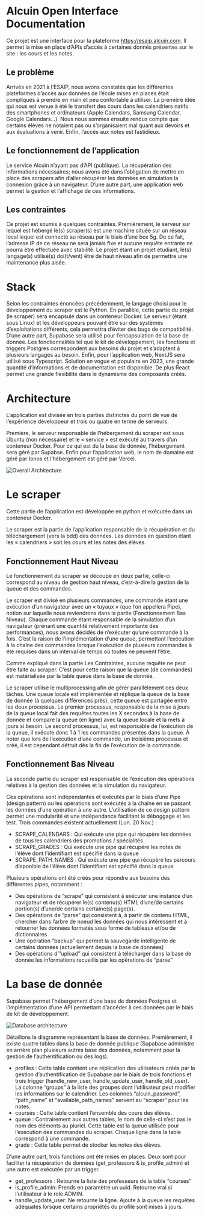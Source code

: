 # Alcuin Open Interface Documentation
Ce projet est une interface pour la plateforme https://esaip.alcuin.com. Il permet la mise en place d’APIs d’accès à certaines donnés présentes sur le site : les cours et les notes.

## Le problème 
Arrivés en 2021 à l’ESAIP, nous avons constatés que les différentes plateformes d’accès aux données de l’école mises en places était compliqués à prendre en main et peu confortable à utiliser. La première idée qui nous est venue à été le transfert des cours dans les calendriers natifs des smartphones et ordinateurs (Apple Calendars, Samsung Calendar, Google Calendars…). Nous nous sommes ensuite rendus compte que certains élèves ne notaient pas ou s’organisaient mal quant aux devoirs et aux évaluations à venir. Enfin, l’accès aux notes est fastidieux.

## Le fonctionnement de l’application
Le service Alcuin n’ayant pas d’API (publique). La récupération des informations nécessaires; nous avons été dans l’obligation de mettre en place des scrapers afin d’aller récupérer les données en simulation la connexion grâce à un navigateur. D’une autre part, une application web permet la gestion et l’affichage de ces informations.

## Les contraintes
Ce projet est soumis à quelques contraintes. Premièrement, le serveur sur lequel est hébergé le(s) scraper(s) est une machine située sur un réseau local lequel est connecté au réseau par le biais d’une box 5g. De ce fait, l’adresse IP de ce réseau ne sera jamais fixe et aucune requête entrante ne pourra être effectuée avec stabilité. 
Le projet étant un projet étudiant, le(s) langage(s) utilisé(s) doi(t/vent) être de haut niveau afin de permettre une maintenance plus aisée.



# Stack
Selon les contraintes énoncées précédemment, le langage choisi pour le développement du scraper est le Python. En parallèle, cette partie du projet (le scraper) sera encapsulé dans un conteneur Docker. Le serveur (étant sous Linux) et les développeurs pouvant être sur des systèmes d’exploitations différents, cela permettra d’éviter des bugs de compatibilité. D’une autre part, Supabase sera utilisé pour l’encapsulation de la base de donnée. Les fonctionnalités tel que le kit de développement, les fonctions et triggers Postgres correspondent aux besoins du projet et s’adaptent à plusieurs langages au besoin. Enfin, pour l’application web, NextJS sera utilisé sous Typescript. Solution en vogue et populaire en 2023, une grande quantité d’informations et de documentation est disponible. De plus React permet une grande flexibilité dans le dynamisme des composants créés.



# Architecture
L’application est divisée en trois parties distinctes du point de vue de l’expérience développeur et trois ou quatre en terme de serveurs. 

Première, le serveur responsable de l’hébergement du scraper est sous Ubuntu (non nécessaire) et le « service » est exécuté au travers d’un conteneur Docker. Pour ce qui est du la base de donnée, l’hébergement sera géré par Supabse. Enfin pour l’application web, le nom de domaine est géré par Ionos et l’hébergement est géré par Vercel.

![Overall Architecture](readme-assets/overall-architecture.webp)

# Le scraper
Cette partie de l’application est développée en python et exécutée dans un conteneur Docker.

Le scraper est la partie de l’application responsable de la récupération et du téléchargement (vers la bdd) des données. Les données en question étant les « calendriers » soit les cours et les notes des élèves.

## Fonctionnement Haut Niveau
Le fonctionnement du scraper se découpe en deux partie, celle-ci correspond au niveau de gestion haut niveau, c’est-à-dire la gestion de la queue et des commandes.

Le scraper est divisé en plusieurs commandes, une commande étant une exécution d’un navigateur avec un « tuyaux » (que l’on appellera Pipe), notion sur laquelle nous reviendrons dans la partie (Fonctionnement Bas Niveau). Chaque commande étant responsable de la simulation d’un navigateur (prenant une quantité relativement importante des performances), nous avons décidés de n’exécuter qu’une commande à la fois. C’est la raison de l’implémentation d’une queue, permettant l’exécution à la chaîne des commandes lorsque l’exécution de plusieurs commandes à été requises dans un interval de temps où toutes ne peuvent l’être.

Comme expliqué dans la partie Les Contraintes, aucune requête ne peut être faite au scraper. C’est pour cette raison que la queue (de commandes) est matérialisée par la table queue dans la base de donnée.

Le scraper utilise le multiprocessing afin de gérer parallèlement ces deux tâches. Une queue locale est implémentée et réplique la queue de la base de donnée (à quelques différences près), cette queue est partagée entre les deux processus. 
Le premier processus, responsable de la mise à jours de la queue local fait des requêtes toutes les X secondes à la base de donnée et compare la queue (en ligne) avec la queue locale et la mets à jours si besoin. 
Le second processus, lui, est responsable de l’exécution de la queue, il exécute donc 1 à 1 les commandes présentes dans la queue. À noter que lors de l’exécution d’une commande, un troisième processus et créé, il est cependant détruit dès la fin de l’exécution de la commande.

## Fonctionnement Bas Niveau
La seconde partie du scraper est responsable de l’exécution des opérations relatives à la gestion des données et la simulation du navigateur.

Ces opérations sont indépendantes et exécutés par le biais d’une Pipe (design pattern) ou les opérations sont exécutés à la chaîne en se passant les données d’une opération à une autre. L’utilisation de ce design pattern permet une modularité et une indépendance facilitant le déboggage et les test. Trois commandes existent actuellement (Lun. 20 Nov.) :
-	SCRAPE_CALENDARS : Qui exécute une pipe qui récupère les données de tous les calendriers des promotions / spécialités
-	SCRAPE_GRADES : Qui exécute une pipe qui récupère les notes de l’élève dont l’identifiant est spécifié dans la queue
-	SCRAPE_PATH_NAMES : Qui exécute une pipe qui récupère les parcours disponible de l’élève dont l’identifiant est spécifié dans la queue

Plusieurs opérations ont été créés pour répondre aux besoins des différentes pipes, notamment :
-	Des opérations de “scrape” qui consistent à exécuter une instance d’un navigateur et de récupérer le(s) contenu(s) HTML d’une/de certains portion(s) d’une/de certains certaine(s) page(s).
-	Des opérations de “parse” qui consistent à, à partir de contenu HTML, chercher dans l’arbre de noeud les données qui nous intéressent et à retourner les données formatés sous forme de tableaux et/ou de dictionnaires 
-	Une opération “backup” qui permet la sauvegarde intelligente de certains données (actuellement depuis la base de données)
-	Des opérations d’”upload” qui consistent à télécharger dans la base de donnée les informations recueillis par les opérations de “parse” 



# La base de donnée
Supabase permet l’hébergement d’une base de données Postgres et l’implémentation d’une API permettant d’accéder à ces données par le biais de kit de développement. 

![Database architecture](readme-assets/database-architecture.webp)

Détaillons le diagramme représentant la base de données. Premièrement, il existe quatre tables dans la base de donnée publique (Supabase administre en arrière plan plusieurs autres base des données, notamment pour la gestion de l’authentification ou des logs).
-	profiles : Cette table contient une réplication des utilisateurs créés par la gestion d’authentification de Supabase par le biais de trois fonctions et trois trigger (handle_new_user, handle_update_user, handle_old_user). La colonne “groups” à la liste des groupes dont l’utilisateur peut modifier les informations sur le calendrier. Les colonnes “alcuin_password”, “path_name” et “available_path_names” servent au “scraper” pour les notes.
-	courses : Cette table contient l’ensemble des cours des élèves.
-	queue : Contrairement aux autres tables, le nom de celle-ci n’est pas le nom des éléments au pluriel. Cette table est la queue utilisée pour l’exécution des commandes du scraper. Chaque ligne dans la table correspond à une commande.
-	grade : Cette table permet de stocker les notes des élèves.

D’une autre part, trois functions ont été mises en places. Deux sont pour faciliter la récupération de données (get_professors & is_profile_admin) et une autre est exécutée par un trigger.
-	get_professors :  Retourne la liste des professeurs de la table “courses”
-	is_profile_admin: Prends en paramètre un uuid. Retourne vrai si l’utilisateur à le role ADMIN.
-	handle_update_user: Ne retourne la ligne. Ajoute à la queue les requêtes adéquates lorsque certains propriétés du profile sont mises à jours.
